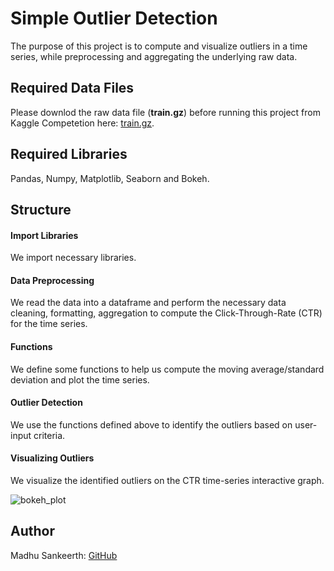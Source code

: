 # Simple Outlier Detection

The purpose of this project is to compute and visualize outliers in a time series, while preprocessing and aggregating the underlying raw data.

## Required Data Files

Please downlod the raw data file (**train.gz**) before running this project from Kaggle Competetion here: [train.gz](https://www.kaggle.com/c/avazu-ctr-prediction/data).

## Required Libraries

Pandas, Numpy, Matplotlib, Seaborn and Bokeh.

## Structure

####  Import Libraries
We import necessary libraries.

####  Data Preprocessing
We read the data into a dataframe and perform the necessary data cleaning, formatting, aggregation to compute the Click-Through-Rate (CTR) for the time series.

####  Functions
We define some functions to help us compute the moving average/standard deviation and plot the time series.

####  Outlier Detection
We use the functions defined above to identify the outliers based on user-input criteria.

####  Visualizing Outliers
We visualize the identified outliers on the CTR time-series interactive graph.

![bokeh_plot](https://user-images.githubusercontent.com/40733016/156792356-7bf5e6bf-148c-4828-8b90-5b732f2ecd9b.png)

## Author

Madhu Sankeerth: [GitHub](https://github.com/madhusankeerth)

